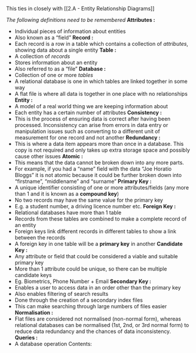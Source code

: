 This ties in closely with [[2.A - Entity Relationship Diagrams]] 

*The following definitions need to be remembered*
**Attributes :**
- Individual pieces of information about entities
- Also known as a “field”
**Record :**
- Each record is a row in a table which contains a collection of *attributes*, showing data about a single entity
**Table :**
- A collection of *records*
- Stores information about an entity
- Also referred to as a “file”
**Database :**
- Collection of one or more *tables*
- A relational database is one in which tables are linked together in some way
- A flat file is where all data is together in one place with no relationships
**Entity :**
- A model of a real world thing we are keeping information about
- Each entity has a certain number of attributes
**Consistency :**
- This is the process of ensuring data is correct after having been processed. Inconsistency can arise from errors in data entry or manipulation issues such as converting to a different unit of measurement for one record and not another 
**Redundancy :**
- This is where a data item appears more than once in a database. This copy is not required and only takes up extra storage space and possibly cause other issues
**Atomic :**
- This means that the data cannot be broken down into any more parts. 
- For example, if you had a “name” field with the data “Joe Horatio Bloggs” it is not atomic because it could be further broken down into “firstname”, “middlename” and “surname”
**Primary Key :**
- A unique identifier consisting of one or more attributes/fields (any more than 1 and it is known as a **compound key**)
- No two records may have the same value for the primary key 
- E.g. a student number, a driving licence number etc.
**Foreign Key :**
- Relational databases have more than 1 table 
- Records from these tables are combined to make a complete record of an entity
- Foreign keys link different records in different tables to show a link between the records
- A foreign key in one table will be a **primary key** in another
**Candidate Key :**
- Any attribute or field that could be considered a viable and suitable primary key
- More than 1 attribute could be unique, so there can be multiple candidate keys
- Eg. Biometrics, Phone Number + Email
**Secondary Key :**
- Enables a user to access data in an order other than the primary key 
- Also enables filtering of search results 
- Done through the creation of a secondary index files 
- This can make searching through large numbers of files easier
**Normalisation :**
- Flat files are considered not normalised (non-normal form), whereas relational databases can be normalised (1st, 2nd, or 3rd normal form) to reduce data redundancy and the chances of data inconsistency.
**Queries :**
- A database operation
Contents:
```folder-index-content
```